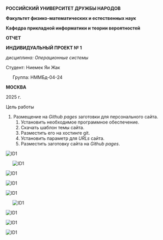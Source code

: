 ﻿**РОССИЙСКИЙ УНИВЕРСИТЕТ ДРУЖБЫ НАРОДОВ**

**Факультет физико-математических и естественных наук**

**Кафедра прикладной информатики и теории вероятностей**





**ОТЧЕТ** 

**ИНДИВИДУАЛЬНЫЙ ПРОЕКТ № 1**	

*дисциплина:	Операционные системы*	 









Студент: Ниемек Яи Жак                                    

`	`Группа: НММБд-04-24                                       







**МОСКВА**

2025	 г.

Цель работы

1. Размещение на *Github pages* заготовки для персонального сайта.
   1. Установить необходимое программное обеспечение.
   1. Скачать шаблон темы сайта.
   1. Разместить его на хостинге git.
   1. Установить параметр для *URLs* сайта.
   1. Разместить заготовку сайта на *Github pages*.

![](Aspose.Words.7570e919-e064-43b5-aea6-daca59cb4af0.001.png "ID1")


`	`![](Aspose.Words.7570e919-e064-43b5-aea6-daca59cb4af0.002.png "ID1")







![](Aspose.Words.7570e919-e064-43b5-aea6-daca59cb4af0.003.png "ID1")

![](Aspose.Words.7570e919-e064-43b5-aea6-daca59cb4af0.004.png "ID1")








![](Aspose.Words.7570e919-e064-43b5-aea6-daca59cb4af0.005.png "ID1")





`	`![](Aspose.Words.7570e919-e064-43b5-aea6-daca59cb4af0.006.png "ID1")

![](Aspose.Words.7570e919-e064-43b5-aea6-daca59cb4af0.007.png "ID1")

















![](Aspose.Words.7570e919-e064-43b5-aea6-daca59cb4af0.008.png "ID1")















![](Aspose.Words.7570e919-e064-43b5-aea6-daca59cb4af0.009.png "ID1")	

